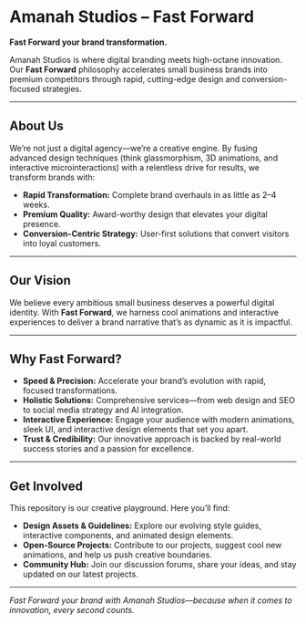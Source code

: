 # Amanah Studios – Fast Forward

**Fast Forward your brand transformation.**

Amanah Studios is where digital branding meets high-octane innovation. Our **Fast Forward** philosophy accelerates small business brands into premium competitors through rapid, cutting-edge design and conversion-focused strategies.

---

## About Us

We’re not just a digital agency—we’re a creative engine. By fusing advanced design techniques (think glassmorphism, 3D animations, and interactive microinteractions) with a relentless drive for results, we transform brands with:
  
- **Rapid Transformation:** Complete brand overhauls in as little as 2–4 weeks.
- **Premium Quality:** Award-worthy design that elevates your digital presence.
- **Conversion-Centric Strategy:** User-first solutions that convert visitors into loyal customers.

---

## Our Vision

We believe every ambitious small business deserves a powerful digital identity. With **Fast Forward**, we harness cool animations and interactive experiences to deliver a brand narrative that’s as dynamic as it is impactful.

---

## Why Fast Forward?

- **Speed & Precision:** Accelerate your brand’s evolution with rapid, focused transformations.
- **Holistic Solutions:** Comprehensive services—from web design and SEO to social media strategy and AI integration.
- **Interactive Experience:** Engage your audience with modern animations, sleek UI, and interactive design elements that set you apart.
- **Trust & Credibility:** Our innovative approach is backed by real-world success stories and a passion for excellence.

---

## Get Involved

This repository is our creative playground. Here you’ll find:

- **Design Assets & Guidelines:** Explore our evolving style guides, interactive components, and animated design elements.
- **Open-Source Projects:** Contribute to our projects, suggest cool new animations, and help us push creative boundaries.
- **Community Hub:** Join our discussion forums, share your ideas, and stay updated on our latest projects.

---

*Fast Forward your brand with Amanah Studios—because when it comes to innovation, every second counts.*
